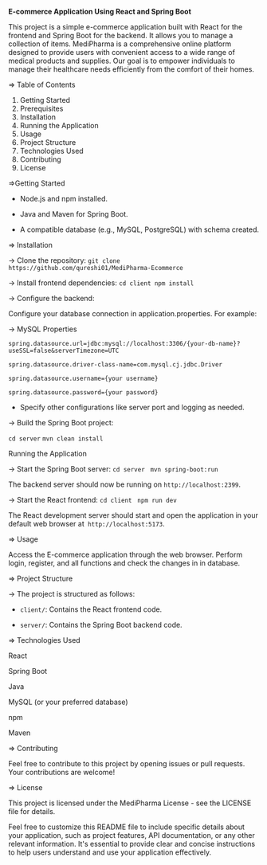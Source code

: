 **E-commerce Application Using React and Spring Boot**

This project is a simple e-commerce application built with React for the frontend and Spring Boot for the backend. It allows you to manage a collection of items.
MediPharma is a comprehensive online platform designed to provide users with convenient access to a wide range of medical products and supplies. Our goal is to empower individuals to manage their healthcare needs efficiently from the comfort of their homes.

=> Table of Contents
1. Getting Started
2. Prerequisites
3. Installation
4. Running the Application
5. Usage
6. Project Structure
7. Technologies Used
8. Contributing
9. License

=>Getting Started
- Node.js and npm installed.
* Java and Maven for Spring Boot.
+ A compatible database (e.g., MySQL, PostgreSQL) with schema created.

=> Installation


-> Clone the repository:
`git clone https://github.com/qureshi01/MediPharma-Ecommerce`


-> Install frontend dependencies:
`cd client
npm install`


-> Configure the backend:

Configure your database connection in application.properties. For example:


-> MySQL Properties

`spring.datasource.url=jdbc:mysql://localhost:3306/{your-db-name}?useSSL=false&serverTimezone=UTC
`

`spring.datasource.driver-class-name=com.mysql.cj.jdbc.Driver
`

`spring.datasource.username={your username}
`

`spring.datasource.password={your password}
`

- Specify other configurations like server port and logging as needed.


-> Build the Spring Boot project:

`cd server` 
`mvn clean install` 

Running the Application


-> Start the Spring Boot server:
`cd server
`
`mvn spring-boot:run
`

The backend server should now be running on `http://localhost:2399`.


-> Start the React frontend:
`cd client `
`npm run dev`

The React development server should start and open the application in your default web browser at` http://localhost:5173`.


=> Usage

Access the E-commerce application through the web browser. Perform login, register, and all functions and check the changes in in database.


=> Project Structure

-> The project is structured as follows:
- `client/`: Contains the React frontend code. 
* `server/`: Contains the Spring Boot backend code.


=> Technologies Used

React

Spring Boot

Java

MySQL (or your preferred database)

npm

Maven


=> Contributing

Feel free to contribute to this project by opening issues or pull requests. Your contributions are welcome!


=> License

This project is licensed under the MediPharma License - see the LICENSE file for details.

Feel free to customize this README file to include specific details about your application, such as project features, API documentation, or any other relevant information. It's essential to provide clear and concise instructions to help users understand and use your application effectively.
